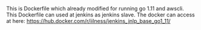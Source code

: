 This is Dockerfile which already modified for running go 1.11 and awscli. This Dockerfile can used at jenkins as jenkins slave.
The docker can access at here: https://hub.docker.com/r/iilness/jenkins_jnlp_base_go1_11/

